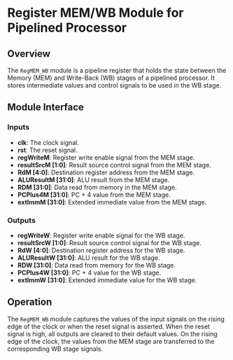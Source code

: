 # Register MEM/WB Module for Pipelined Processor

## Overview

The `RegMEM_WB` module is a pipeline register that holds the state between the Memory (MEM) and Write-Back (WB) stages of a pipelined processor. It stores intermediate values and control signals to be used in the WB stage.

## Module Interface

### Inputs

- **clk**: The clock signal.
- **rst**: The reset signal.
- **regWriteM**: Register write enable signal from the MEM stage.
- **resultSrcM [1:0]**: Result source control signal from the MEM stage.
- **RdM [4:0]**: Destination register address from the MEM stage.
- **ALUResultM [31:0]**: ALU result from the MEM stage.
- **RDM [31:0]**: Data read from memory in the MEM stage.
- **PCPlus4M [31:0]**: PC + 4 value from the MEM stage.
- **extImmM [31:0]**: Extended immediate value from the MEM stage.

### Outputs

- **regWriteW**: Register write enable signal for the WB stage.
- **resultSrcW [1:0]**: Result source control signal for the WB stage.
- **RdW [4:0]**: Destination register address for the WB stage.
- **ALUResultW [31:0]**: ALU result for the WB stage.
- **RDW [31:0]**: Data read from memory for the WB stage.
- **PCPlus4W [31:0]**: PC + 4 value for the WB stage.
- **extImmW [31:0]**: Extended immediate value for the WB stage.

## Operation

The `RegMEM_WB` module captures the values of the input signals on the rising edge of the clock or when the reset signal is asserted. When the reset signal is high, all outputs are cleared to their default values. On the rising edge of the clock, the values from the MEM stage are transferred to the corresponding WB stage signals.
